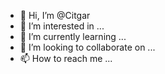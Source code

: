 - 👋 Hi, I’m @Citgar
- 👀 I’m interested in ...
- 🌱 I’m currently learning ...
- 💞️ I’m looking to collaborate on ...
- 📫 How to reach me ...

<!---
Citgar/Citgar is a ✨ special ✨ repository because its `README.md` (this file) appears on your GitHub profile.
You can click the Preview link to take a look at your changes.
--->
